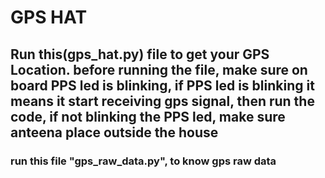# GPS HAT

## Run this(gps_hat.py) file to get your GPS Location. before running the file, make sure on board PPS led is blinking, if PPS led is blinking it means it start receiving gps signal, then run the code, if not blinking the PPS led, make sure anteena place outside the house

### run this file "gps_raw_data.py", to know gps raw data

